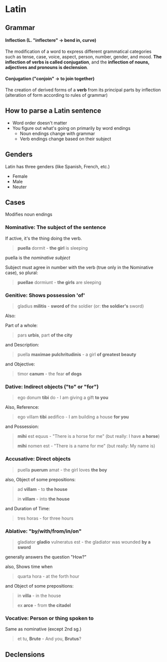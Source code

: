 # Latin

## Grammar

#### Inflection (L. "inflectere" → bend in, curve)
The modification of a word to express different grammatical categories such as tense, case, voice, aspect, person, number, gender, and mood. **The inflection of verbs is called conjugation**, and the **inflection of nouns, adjectives and pronouns is declension**.

#### Conjugation ("conjoin" → to join together)

The creation of derived forms of a **verb** from its principal parts by inflection (alteration of form according to rules of grammar)


## How to parse a Latin sentence

* Word order doesn't matter
* You figure out what's going on primarily by word endings
	* Noun endings change with grammar
	* Verb endings change based on their subject

## Genders

Latin has three genders (like Spanish, French, etc.)

* Female
* Male
* Neuter

## Cases

Modifies noun endings

### Nominative: The subject of the sentence

If active, it's the thing doing the verb.

> **puella** dormit - **the girl** is sleeping
	
puella is the *nominative subject*

Subject must agree in number with the verb (true only in the Nominative case), so plural:

> **puellae** dormiunt - **the girls** are sleeping

### Genitive: Shows possession 'of'

> gladius **militis** - **sword of** the soldier (or: **the soldier's** sword)

Also:

Part of a whole:

> pars **urbis**, part **of the city**

and Description:

> puella **maximae pulchritudinis** - a girl **of greatest beauty**

and Objective:

> timor **canum** - the fear **of dogs**

### Dative: Indirect objects ("to" or "for")

> ego donum **tibi** do - I am giving a gift **to you**

Also, Reference:

> ego villam **tibi** aedifico - I am building a house **for you**

and Possession:

> **mihi** est equus - "There is a horse for me" (but really: I have **a horse**)
> 
> **mihi** nomen est - "There is a name for me" (but really: My name is)

### Accusative: Direct objects

> puella **puerum** amat - the girl loves **the boy**
 
also, Object of some prepositions:

> ad **villam** - to **the house**
> 
> in **villam** - into **the house**

and Duration of Time:

> tres horas - for three hours

### Ablative: "by/with/from/in/on"

> gladiator **gladio** vulneratus est - the gladiator was wounded **by a sword**

generally answers the question "How?"

also, Shows time when

> quarta hora - at the forth hour

and Object of some prepositions:

> in **villa** - in the house
> 
> ex **arce** - from **the citadel**

### Vocative: Person or thing spoken to

Same as nominative (except 2nd sg.)

> et tu, **Brute** - And you, **Brutus**?

## Declensions

